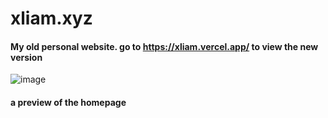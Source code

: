 # xliam.xyz
#### My old personal website. go to https://xliam.vercel.app/ to view the new version

![image](https://github.com/user-attachments/assets/640626b3-3b7d-4e04-bf9a-8e67ae9d37fa)
#### a preview of the homepage

